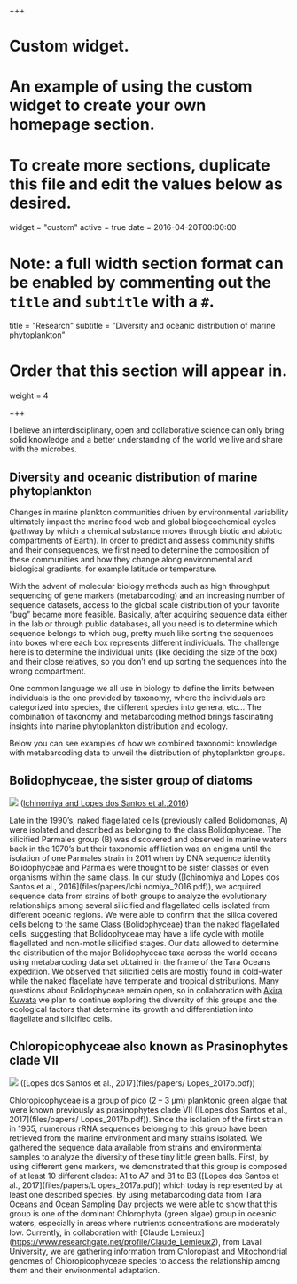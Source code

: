 +++
# Custom widget.
# An example of using the custom widget to create your own homepage section.
# To create more sections, duplicate this file and edit the values below as desired.
widget = "custom"
active = true
date = 2016-04-20T00:00:00

# Note: a full width section format can be enabled by commenting out the `title` and `subtitle` with a `#`.
title = "Research"
subtitle = "Diversity and oceanic distribution of marine phytoplankton"


# Order that this section will appear in.
weight = 4

+++

I believe an interdisciplinary, open and collaborative science can only bring solid knowledge and a better understanding of the world we live and share with the microbes.  

## **Diversity and oceanic distribution of marine phytoplankton** 

Changes in marine plankton communities driven by environmental variability ultimately impact the marine food web and global biogeochemical cycles (pathway by which a chemical substance moves through biotic and abiotic compartments of Earth). In order to predict and assess community shifts and their consequences, we first need to determine the composition of these communities and how they change along environmental and biological gradients, for example latitude or temperature. 

With the advent of molecular biology methods such as high throughput sequencing of gene markers (metabarcoding) and an increasing number of sequence datasets, access to the global scale distribution of your favorite “bug” became more feasible. Basically, after acquiring sequence data either in the lab or through public databases, all you need is to determine which sequence belongs to which bug, pretty much like sorting the sequences into boxes where each box represents different individuals. The challenge here is to determine the individual units (like deciding the size of the box) and their close relatives, so you don’t end up sorting the sequences into the wrong compartment. 

One common language we all use in biology to define the limits between individuals is the one provided by taxonomy, where the individuals are categorized into species, the different species into genera, etc... The combination of taxonomy and metabarcoding method brings fascinating insights into marine phytoplankton distribution and ecology. 

Below you can see examples of how we combined taxonomic knowledge with metabarcoding data to unveil the distribution of phytoplankton groups. 
 

## Bolidophyceae, the sister group of diatoms
![](/img/Bolido1.png) 
([Ichinomiya and Lopes dos Santos et al.,2016](files/papers/Ichinomiya_2016.pdf))

Late in the 1990’s, naked flagellated cells (previously called Bolidomonas, A) were isolated and described as belonging to the class Bolidophyceae. The silicified Parmales group (B) was discovered and observed in marine waters back in the 1970’s but their taxonomic affiliation was an enigma until the isolation of one Parmales strain in 2011 when by DNA sequence identity Bolidophyceae and Parmales were thought to be sister classes or even organisms within the same class. In our study ([Ichinomiya and Lopes dos Santos et al., 2016](files/papers/Ichi nomiya_2016.pdf)), we acquired sequence data from strains of both groups to analyze the evolutionary relationships among several silicified and flagellated cells isolated from different oceanic regions. We were able to confirm that the silica covered cells belong to the same Class (Bolidophyceae) than the naked flagellated cells, suggesting that Bolidophyceae may have a life cycle with motile flagellated and non-motile silicified stages. Our data allowed to determine the distribution of the major Bolidophyceae taxa across the world oceans using metabarcoding data set obtained in the frame of the Tara Oceans expedition. We observed that silicified cells are mostly found in cold-water while the naked flagellate have temperate and tropical distributions. 
Many questions about Bolidophyceae remain open, so in collaboration with [Akira Kuwata]( https://www.researchgate.net/profile/Akira_Kuwata) we plan to continue exploring the diversity of this groups and the ecological factors that determine its growth and differentiation into flagellate and silicified cells.  

## Chloropicophyceae also known as Prasinophytes clade VII 
![](/img/chloropico.png)
([Lopes dos Santos et al., 2017](files/papers/ Lopes_2017b.pdf))

Chloropicophyceae is a group of pico (2 – 3 µm) planktonic green algae that were known previously as prasinophytes clade VII ([Lopes dos Santos et al., 2017](files/papers/ Lopes_2017b.pdf)). Since the isolation of the first strain in 1965, numerous rRNA sequences belonging to this group have been retrieved from the marine environment and many strains isolated. We gathered the sequence data available from strains and environmental samples to analyze the diversity of these tiny little green balls. First, by using different gene markers, we demonstrated that this group is composed of at least 10 different clades: A1 to A7 and B1 to B3 ([Lopes dos Santos et al., 2017](files/papers/L opes_2017a.pdf)) which today is represented by at least one described species.  By using metabarcoding data from Tara Oceans and Ocean Sampling Day projects we were able to show that this group is one of the dominant Chlorophyta (green algae) group in oceanic waters, especially in areas where nutrients concentrations are moderately low. Currently, in collaboration with [Claude Lemieux] (https://www.researchgate.net/profile/Claude_Lemieux2), from Laval University, we are gathering information from Chloroplast and Mitochondrial genomes of Chloropicophyceae species to access the relationship among them and their environmental adaptation.  






